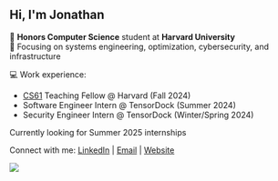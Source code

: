 ## Hi, I'm Jonathan

🌱 **Honors Computer Science** student at **Harvard University**<br>
🌱 Focusing on systems engineering, optimization, cybersecurity, and infrastructure

💻  Work experience:
- [CS61](https://cs61.seas.harvard.edu/site/2024) Teaching Fellow @ Harvard (Fall 2024)
- Software Engineer Intern @ TensorDock (Summer 2024)
- Security Engineer Intern @ TensorDock (Winter/Spring 2024)

Currently looking for Summer 2025 internships

Connect with me: [LinkedIn](https://www.linkedin.com/in/jonathanwu3/) | [Email](mailto:me@jonathanw.dev) | [Website](https://jonathanw.dev)

![](https://komarev.com/ghpvc/?username=jdabtieu&color=brightgreen)
